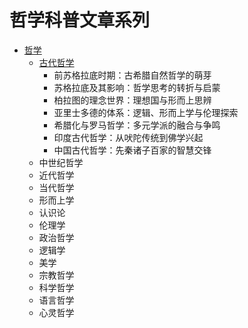 # 哲学科普文章系列

* [哲学](./哲学.md)
  * [古代哲学](./古代哲学.md)
    * 前苏格拉底时期：古希腊自然哲学的萌芽
    * 苏格拉底及其影响：哲学思考的转折与启蒙
    * 柏拉图的理念世界：理想国与形而上思辨
    * 亚里士多德的体系：逻辑、形而上学与伦理探索
    * 希腊化与罗马哲学：多元学派的融合与争鸣
    * 印度古代哲学：从吠陀传统到佛学兴起
    * 中国古代哲学：先秦诸子百家的智慧交锋
  * 中世纪哲学
  * 近代哲学
  * 当代哲学
  * 形而上学
  * 认识论
  * 伦理学
  * 政治哲学
  * 逻辑学
  * 美学
  * 宗教哲学
  * 科学哲学
  * 语言哲学
  * 心灵哲学